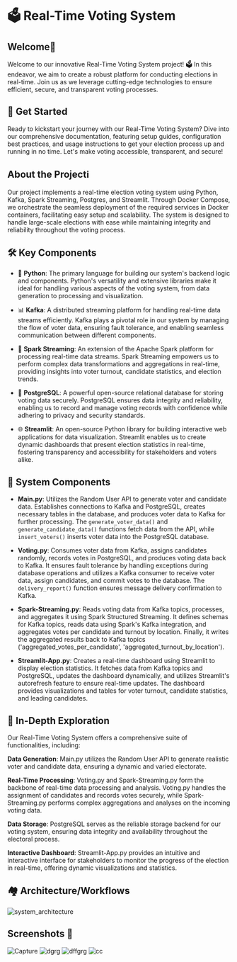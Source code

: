 # 🗳️ Real-Time Voting System

## Welcome🎉

Welcome to our innovative Real-Time Voting System project! 🗳️ In this endeavor, we aim to create a robust platform for conducting elections in real-time. Join us as we leverage cutting-edge technologies to ensure efficient, secure, and transparent voting processes.

## 🚀 Get Started

Ready to kickstart your journey with our Real-Time Voting System? Dive into our comprehensive documentation, featuring setup guides, configuration best practices, and usage instructions to get your election process up and running in no time. Let's make voting accessible, transparent, and secure!

## About the Projectℹ️

Our project implements a real-time election voting system using Python, Kafka, Spark Streaming, Postgres, and Streamlit. Through Docker Compose, we orchestrate the seamless deployment of the required services in Docker containers, facilitating easy setup and scalability. The system is designed to handle large-scale elections with ease while maintaining integrity and reliability throughout the voting process.

## 🛠️ Key Components

- 🐍 **Python**: The primary language for building our system's backend logic and components. Python's versatility and extensive libraries make it ideal for handling various aspects of the voting system, from data generation to processing and visualization.

- 📊 **Kafka**: A distributed streaming platform for handling real-time data streams efficiently. Kafka plays a pivotal role in our system by managing the flow of voter data, ensuring fault tolerance, and enabling seamless communication between different components.

- 🚀 **Spark Streaming**: An extension of the Apache Spark platform for processing real-time data streams. Spark Streaming empowers us to perform complex data transformations and aggregations in real-time, providing insights into voter turnout, candidate statistics, and election trends.

- 🐘 **PostgreSQL**: A powerful open-source relational database for storing voting data securely. PostgreSQL ensures data integrity and reliability, enabling us to record and manage voting records with confidence while adhering to privacy and security standards.

- 🌐 **Streamlit**: An open-source Python library for building interactive web applications for data visualization. Streamlit enables us to create dynamic dashboards that present election statistics in real-time, fostering transparency and accessibility for stakeholders and voters alike.


## 🌟 System Components

- **Main.py**: Utilizes the Random User API to generate voter and candidate data. Establishes connections to Kafka and PostgreSQL, creates necessary tables in the database, and produces voter data to Kafka for further processing. The `generate_voter_data()` and `generate_candidate_data()` functions fetch data from the API, while `insert_voters()` inserts voter data into the PostgreSQL database.

- **Voting.py**: Consumes voter data from Kafka, assigns candidates randomly, records votes in PostgreSQL, and produces voting data back to Kafka. It ensures fault tolerance by handling exceptions during database operations and utilizes a Kafka consumer to receive voter data, assign candidates, and commit votes to the database. The `delivery_report()` function ensures message delivery confirmation to Kafka.

- **Spark-Streaming.py**: Reads voting data from Kafka topics, processes, and aggregates it using Spark Structured Streaming. It defines schemas for Kafka topics, reads data using Spark's Kafka integration, and aggregates votes per candidate and turnout by location. Finally, it writes the aggregated results back to Kafka topics ('aggregated_votes_per_candidate', 'aggregated_turnout_by_location').

- **Streamlit-App.py**: Creates a real-time dashboard using Streamlit to display election statistics. It fetches data from Kafka topics and PostgreSQL, updates the dashboard dynamically, and utilizes Streamlit's autorefresh feature to ensure real-time updates. The dashboard provides visualizations and tables for voter turnout, candidate statistics, and leading candidates.


## 🌟 In-Depth Exploration
Our Real-Time Voting System offers a comprehensive suite of functionalities, including:

**Data Generation**: Main.py utilizes the Random User API to generate realistic voter and candidate data, ensuring a dynamic and varied electorate.

**Real-Time Processing**: Voting.py and Spark-Streaming.py form the backbone of real-time data processing and analysis. Voting.py handles the assignment of candidates and records votes securely, while Spark-Streaming.py performs complex aggregations and analyses on the incoming voting data.

**Data Storage**: PostgreSQL serves as the reliable storage backend for our voting system, ensuring data integrity and availability throughout the electoral process.

**Interactive Dashboard**: Streamlit-App.py provides an intuitive and interactive interface for stakeholders to monitor the progress of the election in real-time, offering dynamic visualizations and statistics.

## 🏘️ Architecture/Workflows

![system_architecture](https://github.com/aifreak00/Real_Time_Data_Driven_Voting_System/assets/113664560/6e318c13-b58d-4a87-81d7-32dd95001ff0)


## Screenshots 📸

![Capture](https://github.com/aifreak00/Real_Time_Data_Driven_Voting_System/assets/113664560/59bd989c-57e2-4c17-8faf-de1d7328eab0)
![dgrg](https://github.com/aifreak00/Real_Time_Data_Driven_Voting_System/assets/113664560/56927029-fde4-49b8-9cef-0a8769f90a5c)
![dffgrg](https://github.com/aifreak00/Real_Time_Data_Driven_Voting_System/assets/113664560/7613a67d-5272-477a-98f7-9edcddb4de59)
![cc](https://github.com/aifreak00/Real_Time_Data_Driven_Voting_System/assets/113664560/7a9f89ac-faf8-422a-bb56-51ac3b545e58)



